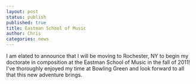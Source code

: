 ```yaml
---
layout: post
status: publish
published: true
title: Eastman School of Music
author: Chris
categories: news
---
```

I am elated to announce that I will be moving to Rochester, NY to begin my doctorate in composition at the Eastman School of Music in the fall of 2011! I've thoroughly enjoyed my time at Bowling Green and look forward to all that this new adventure brings.
